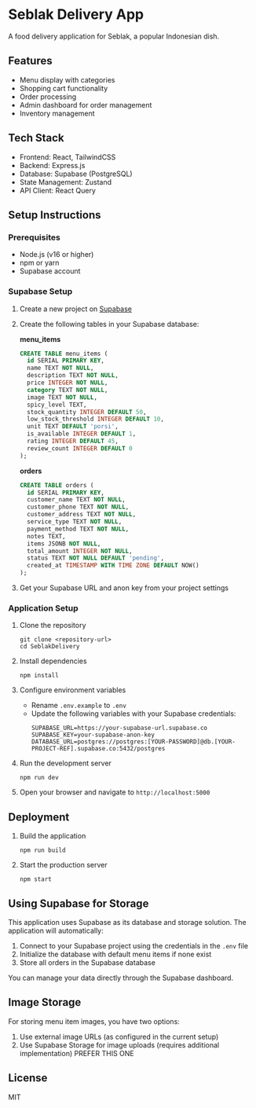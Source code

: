 # Seblak Delivery App

A food delivery application for Seblak, a popular Indonesian dish.

## Features

- Menu display with categories
- Shopping cart functionality
- Order processing
- Admin dashboard for order management
- Inventory management

## Tech Stack

- Frontend: React, TailwindCSS
- Backend: Express.js
- Database: Supabase (PostgreSQL)
- State Management: Zustand
- API Client: React Query

## Setup Instructions

### Prerequisites

- Node.js (v16 or higher)
- npm or yarn
- Supabase account

### Supabase Setup

1. Create a new project on [Supabase](https://supabase.com/)
2. Create the following tables in your Supabase database:

   **menu_items**
   ```sql
   CREATE TABLE menu_items (
     id SERIAL PRIMARY KEY,
     name TEXT NOT NULL,
     description TEXT NOT NULL,
     price INTEGER NOT NULL,
     category TEXT NOT NULL,
     image TEXT NOT NULL,
     spicy_level TEXT,
     stock_quantity INTEGER DEFAULT 50,
     low_stock_threshold INTEGER DEFAULT 10,
     unit TEXT DEFAULT 'porsi',
     is_available INTEGER DEFAULT 1,
     rating INTEGER DEFAULT 45,
     review_count INTEGER DEFAULT 0
   );
   ```

   **orders**
   ```sql
   CREATE TABLE orders (
     id SERIAL PRIMARY KEY,
     customer_name TEXT NOT NULL,
     customer_phone TEXT NOT NULL,
     customer_address TEXT NOT NULL,
     service_type TEXT NOT NULL,
     payment_method TEXT NOT NULL,
     notes TEXT,
     items JSONB NOT NULL,
     total_amount INTEGER NOT NULL,
     status TEXT NOT NULL DEFAULT 'pending',
     created_at TIMESTAMP WITH TIME ZONE DEFAULT NOW()
   );
   ```

3. Get your Supabase URL and anon key from your project settings

### Application Setup

1. Clone the repository
   ```
   git clone <repository-url>
   cd SeblakDelivery
   ```

2. Install dependencies
   ```
   npm install
   ```

3. Configure environment variables
   - Rename `.env.example` to `.env`
   - Update the following variables with your Supabase credentials:
     ```
     SUPABASE_URL=https://your-supabase-url.supabase.co
     SUPABASE_KEY=your-supabase-anon-key
     DATABASE_URL=postgres://postgres:[YOUR-PASSWORD]@db.[YOUR-PROJECT-REF].supabase.co:5432/postgres
     ```

4. Run the development server
   ```
   npm run dev
   ```

5. Open your browser and navigate to `http://localhost:5000`

## Deployment

1. Build the application
   ```
   npm run build
   ```

2. Start the production server
   ```
   npm start
   ```

## Using Supabase for Storage

This application uses Supabase as its database and storage solution. The application will automatically:

1. Connect to your Supabase project using the credentials in the `.env` file
2. Initialize the database with default menu items if none exist
3. Store all orders in the Supabase database

You can manage your data directly through the Supabase dashboard.

## Image Storage

For storing menu item images, you have two options:

1. Use external image URLs (as configured in the current setup)
2. Use Supabase Storage for image uploads (requires additional implementation) PREFER THIS ONE

## License

MIT